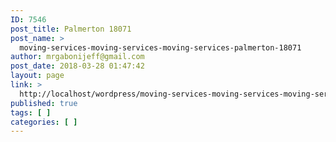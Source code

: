 ```yaml
---
ID: 7546
post_title: Palmerton 18071
post_name: >
  moving-services-moving-services-moving-services-palmerton-18071
author: mrgabonijeff@gmail.com
post_date: 2018-03-28 01:47:42
layout: page
link: >
  http://localhost/wordpress/moving-services-moving-services-moving-services-palmerton-18071/
published: true
tags: [ ]
categories: [ ]
---
```

